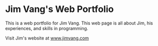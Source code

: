 # Jim Vang's Web Portfolio

This is a web portfolio for Jim Vang. This web page is all about Jim, his experiences, and skills in programming.

Visit Jim's website at www.jimvang.com

